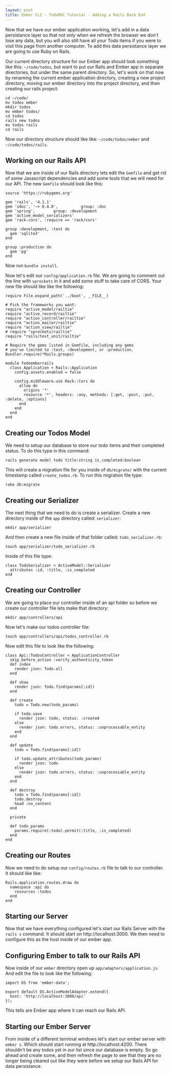 ```yaml
---
layout: post
title: Ember CLI - TodoMVC Tutorial - Adding a Rails Back End
---
```


Now that we have our ember application working, let's add in a data persistance layer so that not only when we refresh the browser we don't lose any data, but you will also still have all your Todo items if you were to visit this page from another computer. To add this data persistance layer we are going to use Ruby on Rails.

Our current directory structure for our Ember app should look something like this: `~/code/todos`, but want to put our Rails and Ember app in separate directories, but under the same parent directory. So, let's work on that now by renaming the current ember application directory, creating a new project directory, moving our ember directory into the project directory, and then creating our rails project:

    cd ~/code/
    mv todos ember
    mkdir todos
    mv ember todos/
    cd todos
    rails new todos
    mv todos rails
    cd rails

Now our directory structure should like like: `~/code/todos/ember` and `~/code/todos/rails`.

## Working on our Rails API

Now that we are inside of our Rails directory lets edit the `Gemfile` and get rid of some Javascript dependencies and add some tools that we will need for our API. The new `Gemfile` should look like this:

    source 'https://rubygems.org'

    gem 'rails', '4.1.1'
    gem 'sdoc', '~> 0.4.0',          group: :doc
    gem 'spring',        group: :development
    gem 'active_model_serializers'
    gem 'rack-cors', :require => 'rack/cors'

    group :development, :test do
      gem 'sqlite3'
    end

    group :production do
      gem 'pg'
    end

Now run `bundle install`.

Now let's edit our `config/application.rb` file. We are going to comment out the line with `sprockets` in it and add some stuff to take care of CORS. Your new file should like like the following:

    require File.expand_path('../boot', __FILE__)

    # Pick the frameworks you want:
    require "active_model/railtie"
    require "active_record/railtie"
    require "action_controller/railtie"
    require "action_mailer/railtie"
    require "action_view/railtie"
    # require "sprockets/railtie"
    require "rails/test_unit/railtie"

    # Require the gems listed in Gemfile, including any gems
    # you've limited to :test, :development, or :production.
    Bundler.require(*Rails.groups)

    module Todoemberrails
      class Application < Rails::Application
        config.assets.enabled = false

        config.middleware.use Rack::Cors do
          allow do
            origins '*'
            resource '*', headers: :any, methods: [:get, :post, :put, :delete, :options]
          end
        end
      end
    end

## Creating our Todos Model

We need to setup our database to store our todo items and their completed status. To do this type in this command:

    rails generate model todo title:string is_completed:boolean

This will create a migration file for you inside of `db/migrate/` with the current timestamp called `create_todos.rb`. To run this migration file type:

    rake db:migrate

## Creating our Serializer

The next thing that we need to do is create a serializer. Create a new directory inside of the `app` directory called: `serializer`:

    mkdir app/serializer

And then create a new file inside of that folder called: `todo_serializer.rb`:

    touch app/serializer/todo_serializer.rb

Inside of this file type:

    class TodoSerializer < ActiveModel::Serializer
      attributes :id, :title, :is_completed
    end

## Creating our Controller

We are going to place our controller inside of an api folder so before we create our controller file lets make that directory:

    mkdir app/controllers/api

Now let's make our todos controller file:

    touch app/controllers/api/todos_controller.rb

Now edit this file to look like the following:

    class Api::TodosController < ApplicationController
      skip_before_action :verify_authenticity_token
      def index
        render json: Todo.all
      end

      def show
        render json: Todo.find(params[:id])
      end

      def create
        todo = Todo.new(todo_params)

        if todo.save
          render json: todo, status: :created
        else
          render json: todo.errors, status: :unprocessable_entity
        end
      end

      def update
        todo = Todo.find(params[:id])

        if todo.update_attributes(todo_params)
          render json: todo
        else
          render json: todo.errors, status: :unprocessable_entity
        end
      end

      def destroy
        todo = Todo.find(params[:id])
        todo.destroy
        head :no_content
      end

      private

      def todo_params
        params.require(:todo).permit(:title, :is_completed)
      end
    end

## Creating our Routes

Now we need to do setup our `config/routes.rb` file to talk to our controller. It should like like:

    Rails.application.routes.draw do
      namespace :api do
        resources :todos
      end
    end

## Starting our Server

Now that we have everything configured let's start our Rails Server with the `rails s` command. It should start on http://localhost:3000. We then need to configure this as the host inside of our ember app.

## Configuring Ember to talk to our Rails API

Now inside of our `ember` directory open up `app/adapters/application.js`. And edit the file to look like the following:

    import DS from 'ember-data';

    export default DS.ActiveModelAdapter.extend({
      host: 'http://localhost:3000/api'
    });

This tells are Ember app where it can reach our Rails API.

## Starting our Ember Server

From inside of a different terminal windows let's start our ember server with `ember s`. Which should start running at http://localhost:4200. There shouldn't be any todos yet in our list since our database is empty. So go ahead and create some, and then refresh the page to see that they are no longer being cleared out like they were before we setup our Rails API for data persistance.
